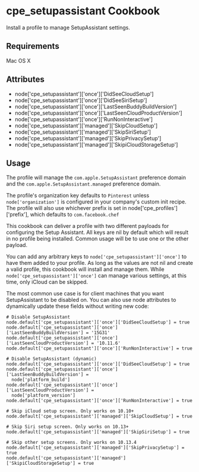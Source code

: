 cpe_setupassistant Cookbook
=========================
Install a profile to manage SetupAssistant settings.

Requirements
------------
Mac OS X

Attributes
----------
* node['cpe_setupassistant']['once']['DidSeeCloudSetup']
* node['cpe_setupassistant']['once']['DidSeeSiriSetup']
* node['cpe_setupassistant']['once']['LastSeenBuddyBuildVersion']
* node['cpe_setupassistant']['once']['LastSeenCloudProductVersion']
* node['cpe_setupassistant']['once']['RunNonInteractive']
* node['cpe_setupassistant']['managed']['SkipCloudSetup']
* node['cpe_setupassistant']['managed']['SkipSiriSetup']
* node['cpe_setupassistant']['managed']['SkipPrivacySetup']
* node['cpe_setupassistant']['managed']['SkipiCloudStorageSetup']

Usage
-----
The profile will manage the `com.apple.SetupAssistant` preference domain and the `com.apple.SetupAssistant.managed` preference domain.

The profile's organization key defaults to `Pinterest` unless `node['organization']` is
configured in your company's custom init recipe. The profile will also use
whichever prefix is set in node['cpe_profiles']['prefix'], which defaults to `com.facebook.chef`

This cookbook can deliver a profile with two different payloads for configuring the Setup Assistant.  All keys are nil by default which will result in no profile being installed.  Common usage will be to use one or the other payload.

You can add any arbitrary keys to `node['cpe_setupassistant']['once']` to have them added to your profile.  As long as the values are not nil and create a valid profile, this cookbook will install and manage them. While `node['cpe_setupassistant']['once']` can manage various settings, at this time, only iCloud can be skipped.

The most common use case is for client machines that you want SetupAssistant to be disabled on. You can also use node attributes to dynamically update these fields without writing new code:

    # Disable SetupAssistant
    node.default['cpe_setupassistant']['once']['DidSeeCloudSetup'] = true
    node.default['cpe_setupassistant']['once']['LastSeenBuddyBuildVersion'] = '15G31'
    node.default['cpe_setupassistant']['once']['LastSeenCloudProductVersion'] = '10.11.6'
    node.default['cpe_setupassistant']['once']['RunNonInteractive'] = true

    # Disable SetupAssistant (dynamic)
    node.default['cpe_setupassistant']['once']['DidSeeCloudSetup'] = true
    node.default['cpe_setupassistant']['once']['LastSeenBuddyBuildVersion'] =
      node['platform_build']
    node.default['cpe_setupassistant']['once']['LastSeenCloudProductVersion'] =
      node['platform_version']
    node.default['cpe_setupassistant']['once']['RunNonInteractive'] = true

    # Skip iCloud setup screen. Only works on 10.10+
    node.default['cpe_setupassistant']['managed']['SkipCloudSetup'] = true

    # Skip Siri setup screen. Only works on 10.13+
    node.default['cpe_setupassistant']['managed']['SkipSiriSetup'] = true

    # Skip other setup screens. Only works on 10.13.4
    node.default['cpe_setupassistant']['managed']['SkipPrivacySetup'] = true
    node.default['cpe_setupassistant']['managed']['SkipiCloudStorageSetup'] = true
